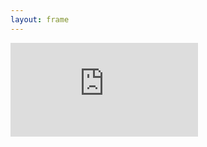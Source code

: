 ```yaml
---
layout: frame
---
```



<iframe src="https://script.google.com/macros/s/AKfycbypFYGdEAe8meBkq_xSngyGk5qnh6sg6Lbt2pd6G9FiByERhK1f/exec" frameborder="0" allowfullscreen></iframe>

